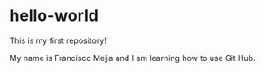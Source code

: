 # hello-world
This is my first repository!

My name is Francisco Mejia and I am learning how to use Git Hub.
